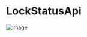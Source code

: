 # LockStatusApi
![image](https://github.com/user-attachments/assets/76cfdaef-1383-41fe-8080-e66aef8e3717)



